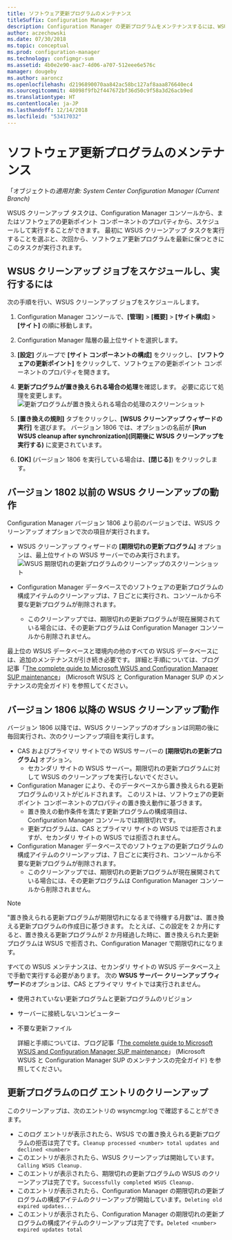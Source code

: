 ```yaml
---
title: ソフトウェア更新プログラムのメンテナンス
titleSuffix: Configuration Manager
description: Configuration Manager の更新プログラムをメンテナンスするには、WSUS クリーンアップ タスクをスケジュールするか、手動で実行します。
author: aczechowski
ms.date: 07/30/2018
ms.topic: conceptual
ms.prod: configuration-manager
ms.technology: configmgr-sum
ms.assetid: 4b0e2e90-aac7-4d06-a707-512eee6e576c
manager: dougeby
ms.author: aaroncz
ms.openlocfilehash: d2196890070aa842ac58bc127af8aaa876640ec4
ms.sourcegitcommit: 48098f9fb2f447672bf36d50c9f58a3d26acb9ed
ms.translationtype: HT
ms.contentlocale: ja-JP
ms.lasthandoff: 12/14/2018
ms.locfileid: "53417032"
---
```

# <a name="software-updates-maintenance"></a>ソフトウェア更新プログラムのメンテナンス

「オブジェクトの*適用対象: System Center Configuration Manager (Current Branch)*

WSUS クリーンアップ タスクは、Configuration Manager コンソールから、またはソフトウェアの更新ポイント コンポーネントのプロパティから、スケジュールして実行することができます。 最初に WSUS クリーンアップ タスクを実行することを選ぶと、次回から、ソフトウェア更新プログラムを最新に保つときにこのタスクが実行されます。  

## <a name="to-schedule-and-run-the-wsus-cleanup-job"></a>WSUS クリーンアップ ジョブをスケジュールし、実行するには 
次の手順を行い、WSUS クリーンアップ ジョブをスケジュールします。   

1.  Configuration Manager コンソールで、**[管理]** > **[概要]** > **[サイト構成]** > **[サイト]** の順に移動します。 
2. Configuration Manager 階層の最上位サイトを選択します。 

3.  **[設定]** グループで **[サイト コンポーネントの構成]** をクリックし、 **[ソフトウェアの更新ポイント]** をクリックして、ソフトウェアの更新ポイント コンポーネントのプロパティを開きます。  

4. **更新プログラムが置き換えられる場合の処理**を確認します。 必要に応じて処理を変更します。 
![更新プログラムが置き換えられる場合の処理のスクリーンショット](media/sccm-supersedence-behavior.PNG)

5.  **[置き換えの規則]** タブをクリックし、**[WSUS クリーンアップ ウィザードの実行]** を選びます。 バージョン 1806 では、オプションの名前が **[Run WSUS cleanup after synchronization]\(同期後に WSUS クリーンアップを実行する\)** に変更されています。 
 
6. **[OK]** (バージョン 1806 を実行している場合は、**[閉じる]**) をクリックします。

## <a name="wsus-cleanup-behavior-in-version-1802-and-earlier"></a>バージョン 1802 以前の WSUS クリーンアップの動作
Configuration Manager バージョン 1806 より前のバージョンでは、WSUS クリーンアップ オプションで次の項目が実行されます。 
- WSUS クリーンアップ ウィザードの **[期限切れの更新プログラム]** オプションは、最上位サイトの WSUS サーバーでのみ実行されます。 
![WSUS 期限切れの更新プログラムのクリーンアップのスクリーンショット](media/wsus-cleanup-expired.PNG)

-  Configuration Manager データベースでのソフトウェアの更新プログラムの構成アイテムのクリーンアップは、7 日ごとに実行され、コンソールから不要な更新プログラムが削除されます。 
   - このクリーンアップでは、期限切れの更新プログラムが現在展開されている場合には、その更新プログラムは Configuration Manager コンソールから削除されません。 

最上位の WSUS データベースと環境内の他のすべての WSUS データベースには、追加のメンテナンスが引き続き必要です。 詳細と手順については、ブログ記事「[The complete guide to Microsoft WSUS and Configuration Manager SUP maintenance](https://blogs.technet.microsoft.com/configurationmgr/2016/01/26/the-complete-guide-to-microsoft-wsus-and-configuration-manager-sup-maintenance/)」 (Microsoft WSUS と Configuration Manager SUP のメンテナンスの完全ガイド) を参照してください。 


## <a name="wsus-cleanup-behavior-starting-in-version-1806"></a>バージョン 1806 以降の WSUS クリーンアップ動作
バージョン 1806 以降では、WSUS クリーンアップのオプションは同期の後に毎回実行され、次のクリーンアップ項目を実行します。<!--1357898 -->
- CAS およびプライマリ サイトでの WSUS サーバーの **[期限切れの更新プログラム]** オプション。
    - セカンダリ サイトの WSUS サーバー。期限切れの更新プログラムに対して WSUS のクリーンアップを実行しないでください。 
- Configuration Manager により、そのデータベースから置き換えられる更新プログラムのリストがビルドされます。 このリストは、ソフトウェアの更新ポイント コンポーネントのプロパティの置き換え動作に基づきます。 
    - 置き換えの動作条件を満たす更新プログラムの構成項目は、Configuration Manager コンソールでは期限切れです。
    - 更新プログラムは、CAS とプライマリ サイトの WSUS では拒否されますが、セカンダリ サイトの WSUS では拒否されません。
- Configuration Manager データベースでのソフトウェアの更新プログラムの構成アイテムのクリーンアップは、7 日ごとに実行され、コンソールから不要な更新プログラムが削除されます。 
    - このクリーンアップでは、期限切れの更新プログラムが現在展開されている場合には、その更新プログラムは Configuration Manager コンソールから削除されません。 

> [!NOTE]
> "置き換えられる更新プログラムが期限切れになるまで待機する月数"は、置き換える更新プログラムの作成日に基づきます。 たとえば、この設定を 2 か月にすると、置き換える更新プログラムが 2 か月経過した時に、置き換えられた更新プログラムは WSUS で拒否され、Configuration Manager で期限切れになります。 

すべての WSUS メンテナンスは、セカンダリ サイトの WSUS データベース上で手動で実行する必要があります。 次の **WSUS サーバー クリーンアップ ウィザード**のオプションは、CAS とプライマリ サイトでは実行されません。

- 使用されていない更新プログラムと更新プログラムのリビジョン
- サーバーに接続しないコンピューター
- 不要な更新ファイル

  詳細と手順については、ブログ記事「[The complete guide to Microsoft WSUS and Configuration Manager SUP maintenance](https://blogs.technet.microsoft.com/configurationmgr/2016/01/26/the-complete-guide-to-microsoft-wsus-and-configuration-manager-sup-maintenance/)」 (Microsoft WSUS と Configuration Manager SUP のメンテナンスの完全ガイド) を参照してください。 

## <a name="updates-cleanup-log-entries"></a>更新プログラムのログ エントリのクリーンアップ
 
このクリーンアップは、次のエントリの wsyncmgr.log で確認することができます。 
  - このログ エントリが表示されたら、WSUS での置き換えられる更新プログラムの拒否は完了です。`Cleanup processed <number> total updates and declined <number>`
  - このエントリが表示されたら、WSUS クリーンアップは開始しています。`Calling WSUS Cleanup.`
  - このエントリが表示されたら、期限切れの更新プログラムの WSUS のクリーンアップは完了です。`Successfully completed WSUS Cleanup.`
  - このエントリが表示されたら、Configuration Manager の期限切れの更新プログラムの構成アイテムのクリーンアップが開始しています。`Deleting old expired updates...`
  - このエントリが表示されたら、Configuration Manager の期限切れの更新プログラムの構成アイテムのクリーンアップは完了です。`Deleted <number> expired updates total`
